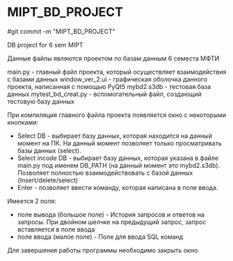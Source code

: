 # MIPT_BD_PROJECT
#git commit -m "MIPT_BD_PROJECT"

DB project for 6 sem MIPT


Данные файлы являются проектом по базам данным 6 семеста МФТИ

main.py - главный файл проекта, который осуществляет взаимодействия с базами данных
window_ver_2.ui - графическая оболочка данного проекта, написанная с помощью PyQt5
mybd2.s3db - тестовая база данных
mytest_bd_creat.py - вспомогательный файл, создающий тестовую базу данных

При компиляция главного файла проекта появляется окно с некоторыми кнопками:
  - Select DB - выбирает базу данных, которая находится на данный момент на ПК. На данный момент позволяет только просматривать базы данных (select).
  - Select incode DB - выбирает базу данных, которая указана в файле main.py под именем DB_PATH (на данный момент это mybd2.s3db). Позволяет полностью взаимодействовать с базой данных (Insert/delete/select)
  - Enter - позволяет ввести команду, которая написана в поле ввода.
  
 Имеется 2 поля: 
  - поле вывода (большое поле) - История запросов и ответов на запросы. При двойном шелчке на предыдущий запрос, запрос вставляется в поле ввода
  - поле ввода (малое поле) - Поле для ввода SQL команд
  
 Для завершения работы программы необходимо закрыть окно. 
